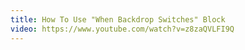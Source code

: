 ```yaml
---
title: How To Use "When Backdrop Switches" Block
video: https://www.youtube.com/watch?v=z8zaQVLFI9Q
---
```

